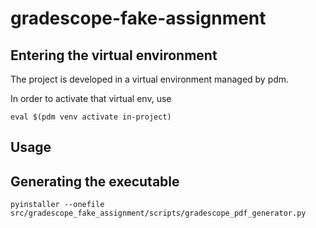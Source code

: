 # gradescope-fake-assignment

## Entering the virtual environment

The project is developed in a virtual environment managed by pdm.

In order to activate that virtual env, use 

```
eval $(pdm venv activate in-project)
```

## Usage 



## Generating the executable

```
pyinstaller --onefile src/gradescope_fake_assignment/scripts/gradescope_pdf_generator.py
```
